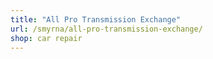 ```yaml
---
title: "All Pro Transmission Exchange"
url: /smyrna/all-pro-transmission-exchange/
shop: car repair
---
```

